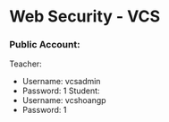 # Web Security - VCS<br/>
### Public Account:<br/>
Teacher: <br/>
- Username: vcsadmin<br/> 
- Password: 1
Student:<br/>
- Username: vcshoangp<br/>
- Password: 1<br/>
